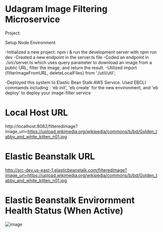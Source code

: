 #  Udagram Image Filtering Microservice

Project:

Setup Node Environment

-Initialized a new project: npm i & run the development server with npm run dev
-Created a new endpoint in the server.ts file
-Coded an endpoint in ./src/server.ts which uses query parameter to download an image from a public URL, filter the image, and return the result.
-Utilized import {filterImageFromURL, deleteLocalFiles} from './util/util';

-Deployed this system to Elastic Bean Stalk AWS Service. 
 Used EBCLI commamds including : 'eb init', 'eb create' for the new environment, and 'eb deploy' to deploy your image-filter service


# Local Host URL
http://localhost:8082/filteredimage?image_url=https://upload.wikimedia.org/wikipedia/commons/b/bd/Golden_tabby_and_white_kitten_n01.jpg


# Elastic Beanstalk URL
http://src-dev.us-east-1.elasticbeanstalk.com/filteredimage?image_url=https://upload.wikimedia.org/wikipedia/commons/b/bd/Golden_tabby_and_white_kitten_n01.jpg


# Elastic Beanstalk Envirornment Health Status (When Active)
![image](https://user-images.githubusercontent.com/67281298/123658747-032fdc80-d800-11eb-8e63-69957cf59eab.png)
